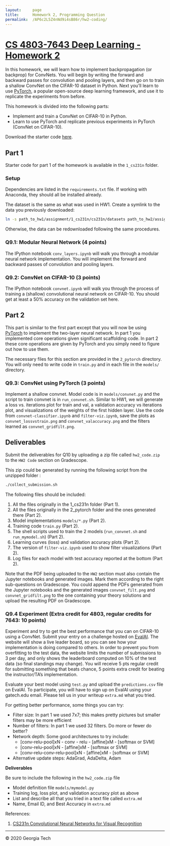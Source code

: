 ```yaml
---
layout:     page
title:      Homework 2, Programming Question
permalink:  /AP6c2L5Z4nNd9i4sB86r/hw2-coding/
---
```


# [CS 4803-7643 Deep Learning - Homework 2][5]

In this homework, we will learn how to implement backpropagation (or backprop) for 
ConvNets. You will begin by writing the forward and
backward passes for convolution and pooling layers, and then go on to train a shallow ConvNet on the CIFAR-10 dataset in Python. Next you’ll learn to use [PyTorch][3], a popular open-source deep learning framework,
and use it to replicate the experiments from before.

This homework is divided into the following parts:

- Implement and train a ConvNet on CIFAR-10 in Python.
- Learn to use PyTorch and replicate previous experiments in PyTorch (ConvNet on CIFAR-10).

Download the starter code [here]({{site.baseurl}}/assets/f20cs7643_hw2_starter.zip).

## Part 1

Starter code for part 1 of the homework is available in the `1_cs231n` folder.

### Setup

Dependencies are listed in the `requirements.txt` file. If working with Anaconda, they should all be installed already.

The dataset is the same as what was used in HW1. Create a symlink to the data you previously downloaded:

```bash
ln -s path_to_hw1/assignment/1_cs231n/cs231n/datasets path_to_hw2/assignment/1_cs231n/cs231n/
```

Otherwise, the data can be redownloaded following the same procedures. 

### Q9.1: Modular Neural Network (4 points)

The IPython notebook `conv_layers.ipynb` will walk you through a modular neural network implementation. You will implement the forward and backward passes of convolution and pooling layers.

### Q9.2: ConvNet on CIFAR-10 (3 points)

The IPython notebook `convnet.ipynb` will walk you through the process of training
a (shallow) convolutional neural network on CIFAR-10. You should get at least a 50% accuracy on the validation set here.

## Part 2

This part is similar to the first part except that you will now be using [PyTorch][3] to 
implement the two-layer neural network. In part 1 you implemented core operations given significant scaffolding code. In part 2 these core operations are given by PyTorch and you simply need to figure out how to use them.

The necessary files for this section are provided in the `2_pytorch` directory.
You will only need to write code in `train.py` and in each file in the `models/` directory.

### Q9.3: ConvNet using PyTorch (3 points)

Implement a shallow convnet. Model code is in `models/convnet.py` and the script to train convnet is  in `run_convnet.sh`. Similar to HW1, we will generate a loss vs. iterations plot for train and val, a validation accuracy vs iterations plot, and visualizations of the weights of the first hidden layer. Use the code from `convnet-classifier.ipynb` and `filter-viz.ipynb`, save the plots as `convnet_lossvstrain.png` and `convnet_valaccuracy.png` and the filters learned as `convnet_gridfilt.png`.

## Deliverables

Submit the deliverables for Q10 by uploading a zip file called `hw2_code.zip` to the `HW2 Code` section on Gradescope.

This zip could be generated by running the following script from the unzipped folder :

```bash
./collect_submission.sh
```
The following files should be included:

1. All the files originally in the 1_cs231n folder (Part 1).
2. All the files originally in the 2_pytorch folder and the ones generated there (Part 2).
3. Model implementations `models/*.py` (Part 2).
4. Training code `train.py` (Part 2).
5. The shell scripts used to train the 2 models (`run_convnet.sh` and `run_mymodel.sh`) (Part 2).
6. Learning curves (loss) and validation accuracy plots (Part 2).
7. The version of `filter-viz.ipynb` used to show filter visualizations (Part 2).
8. Log files for each model with test accuracy reported at the bottom (Part 2).

Note that the PDF being uploaded to the `HW2` section must also contain the Jupyter notebooks and generated images. Mark them according to the right sub-questions on Gradescope. You could append the PDFs generated from the Jupyter notebooks and the generated images `convnet_filt.png` and `convnet_gridfilt.png` to the one containing your theory solutions and upload the resulting PDF on Gradescope.

### Q9.4 Experiment (Extra credit for 4803, regular credits for 7643: 10 points)

Experiment and try to get the best performance that you can on CIFAR-10 using a ConvNet.
Submit your entry on a challenge hosted on [EvalAI](https://evalai.cloudcv.org/web/challenges/challenge-page/684/overview). The website will show a live leader board, so you can see how your implementation is doing compared to others. In order to prevent you from overfitting to the test data, the website limits the number of submissions to 3 per day, and only shows the leaderboard computed on 10% of the test data (so final standings may change). You will receive 5 pts regular credit for submitting something that beats chance, 5 points extra credit for beating the instructor/TA’s implementation.

Evaluate your best model using `test.py` and upload the `predictions.csv` file on EvalAI. To participate, you will have to sign up on EvalAI using your gatech.edu email. Please tell us in your writeup `extra.md` what you tried. 

For getting better performance, some things you can try:  
- Filter size: In part 1 we used 7x7; this makes pretty pictures but smaller filters may be more efficient
- Number of filters: In part 1 we used 32 filters. Do more or fewer do better?
- Network depth: Some good architectures to try include:
    - [conv-relu-pool]xN - conv - relu - [affine]xM - [softmax or SVM]
    - [conv-relu-pool]xN - [affine]xM - [softmax or SVM]
    - [conv-relu-conv-relu-pool]xN - [affine]xM - [softmax or SVM]
- Alternative update steps: AdaGrad, AdaDelta, Adam

**Deliverables**

Be sure to include the following in the `hw2_code.zip` file

- Model definition file `models/mymodel.py`
- Training log, loss plot, and validation accuracy plot as above
- List and describe all that you tried in a text file called `extra.md`
- Name, Email ID, and Best Accuracy in `extra.md`

References:

1. [CS231n Convolutional Neural Networks for Visual Recognition][2]

[2]: http://cs231n.stanford.edu/
[3]: http://pytorch.org/
[4]: http://bvlc.eecs.berkeley.edu/
[5]: https://www.cc.gatech.edu/classes/AY2021/cs7643_fall/
[8]: https://github.com/pytorch/examples
[9]: https://developer.nvidia.com/cudnn
[10]: https://github.com/pytorch/pytorch#installation
[11]: https://github.com/pytorch/pytorch
[12]: http://pytorch.org/tutorials/beginner/deep_learning_60min_blitz.html


---

&#169; 2020 Georgia Tech
